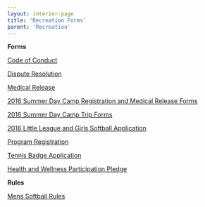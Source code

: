 ```yaml
---
layout: interior-page
title: 'Recreation Forms'
parent: 'Recreation'
---
```

**Forms** 

[Code of Conduct](http://static.rutherford-nj.com/recreation/Recreation_Code_of_Conduct.pdf)

[Dispute Resolution](http://static.rutherford-nj.com/recreation/Recreation_DisputeResolution.pdf)

[Medical Release](http://static.rutherford-nj.com/recreation/Medical%20Release.pdf)

[2016 Summer Day Camp Registration and Medical Release Forms](http://static.rutherford-nj.com/recreation/posts/2016Day%20Camp%20Registration%20forms.pdf)

[2016 Summer Day Camp Trip Forms](http://static.rutherford-nj.com/recreation/2016%20DayTrips.pdf) 

[2016 Little League and Girls Softball Application](http://static.rutherford-nj.com/recreation/2016%20LL%20and%20Girls%20Softball%20Registration.pdf)

[Program Registration](http://static.rutherford-nj.com/recreation/Recreation_ProgramRegistration.pdf)

[Tennis Badge Application](http://static.rutherford-nj.com/recreation/Recreation_TennisBadgeApplication.pdf)

[Health and Wellness Participation Pledge](http://static.rutherford-nj.com/recreation/Recreation_HealthWellnessPledge.pdf)

**Rules**

[Mens Softball Rules](http://static.rutherford-nj.com/recreation/Men's%20Softball%20Rules.pdf)





